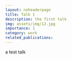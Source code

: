 ```yaml
---
layout: noheaderpage
title: Talk 1
description: the first talk
img: assets/img/12.jpg
importance: 1
category: work
related_publications: 
---
```


a test talk
